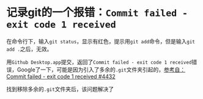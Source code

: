 # 记录git的一个报错：`Commit failed - exit code 1 received`



在命令行下，输入```git status```，显示有红色，提示用```git add```命令，但是输入```git add .```之后，无效。

用```Github Desktop.app```提交，返回了```Commit failed - exit code 1 received```错误，Google了一下，可能是因为引入了多余的`.git`文件夹引起的，[参考自：Commit failed - exit code 1 received #4432](https://github.com/desktop/desktop/issues/4432)

找到移除多余的`.git`文件夹后，该问题解决了





